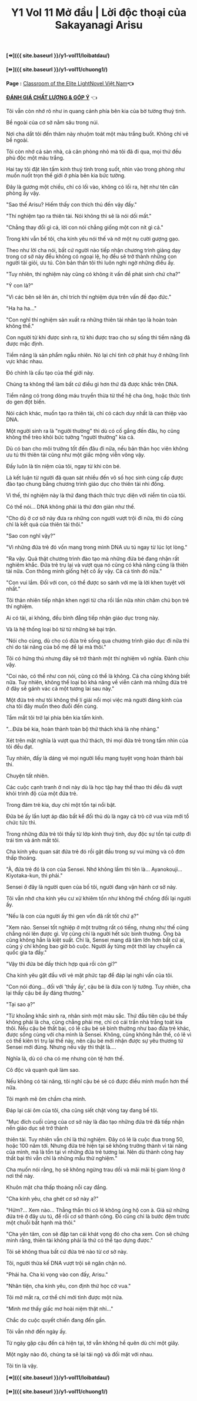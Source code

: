 ﻿---
layout: post
title: Y1 Vol 11 Mở đầu | Lời độc thoại của Sakayanagi Arisu
permalink: /y1-vol11/modau/
---

**[⏪]({{ site.baseurl }}/y1-vol11/loibatdau/)**

**[⏩]({{ site.baseurl }}/y1-vol11/chuong1/)**

**Page :** [Classroom of the Elite LightNovel Việt Nam](http://facebook.com/Classroom.of.the.Elite.VN)**👈**

[**ĐÁNH GIÁ CHẤT LƯỢNG & GÓP Ý**](https://bit.ly/danhgiagopy) 👈

Tôi vẫn còn nhớ rõ như in quang cảnh phía bên kia của bờ tường thuỷ tinh.

Bề ngoài của cơ sở nằm sâu trong núi.

Nơi cha dắt tôi đến thăm này nhuộm toát một màu trắng buốt. Không chỉ vẻ bề ngoài.

Tôi còn nhớ cả sàn nhà, cả căn phòng nhỏ mà tôi đã đi qua, mọi thứ đều phủ độc một màu trắng.

Hai tay tôi đặt lên tấm kính thuỷ tinh trong suốt, nhìn vào trong phòng như muốn nuốt trọn thế giới ở phía bên kia bức tường.

Đây là gương một chiều, chỉ có lối vào, không có lối ra, hệt như tên căn phòng ấy vậy.

"Sao thế Arisu? Hiếm thấy con thích thú đến vậy đấy."

"Thí nghiệm tạo ra thiên tài. Nói không thì sẽ là nói dối mất."

"Chẳng thay đổi gì cả, lời con nói chẳng giống một con nít gì cả."

Trong khi vẫn bế tôi, cha kính yêu nói thế và nở một nụ cười gượng gạo.

Theo như lời cha nói, bất cứ người nào tiếp nhận chương trình giảng dạy trong cơ sở này đều không có ngoại lệ, họ đều sẽ trở thành những con người tài giỏi, ưu tú. Còn bản thân tôi thì luôn nghi ngờ những điều ấy.

"Tuy nhiên, thí nghiệm này cũng có không ít vấn đề phát sinh chứ cha?"

"Ý con là?"

"Vì các bên sẽ lên án, chỉ trích thí nghiệm dựa trên vấn đề đạo đức."

"Ha ha ha\..."

"Con nghĩ thí nghiệm sản xuất ra những thiên tài nhân tạo là hoàn toàn không thể."

Con người từ khi được sinh ra, từ khi được trao cho sự sống thì tiềm năng đã được mặc định.

Tiềm năng là sản phẩm ngẫu nhiên. Nó lại chỉ tình cờ phát huy ở những lĩnh vực khác nhau.

Đó chính là cấu tạo của thế giới này.

Chúng ta không thể làm bất cứ điều gì hơn thứ đã được khắc trên DNA.

Tiềm năng có trong dòng máu truyền thừa từ thế hệ cha ông, hoặc thức tỉnh do gen đột biến.

Nói cách khác, muốn tạo ra thiên tài, chỉ có cách duy nhất là can thiệp vào DNA.

Một người sinh ra là "người thường" thì dù có cố gắng đến đâu, họ cũng không thể trèo khỏi bức tường "người thường" kia cả.

Dù có ban cho môi trường tốt đến đâu đi nữa, nếu bản thân học viên không ưu tú thì thiên tài cũng như một giấc mộng viễn vông vậy.

Đấy luôn là tín niệm của tôi, ngay từ khi còn bé.

Là kết luận từ người đã quan sát nhiều đến vô số học sinh cùng cấp được đào tạo chung bằng chương trình giáo dục cho thiên tài nhi đồng.

Vì thế, thí nghiệm này là thứ đang thách thức trực diện với niềm tin của tôi.

Có thể nói\... DNA không phải là thứ đơn giản như thế.

"Cho dù ở cơ sở này đưa ra những con người vượt trội đi nữa, thì đó cũng chỉ là kết quả của thiên tài thôi."

"Sao con nghĩ vậy?"

"Vì những đứa trẻ đó vốn mang trong mình DNA ưu tú ngay từ lúc lọt lòng."

"Ra vậy. Quả thật chương trình đào tạo mà những đứa bé đang nhận rất nghiêm khắc. Đứa trẻ trụ lại và vượt qua nó cũng có khả năng cũng là thiên tài nữa. Con thông minh giống hệt cô ấy vậy. Cả cá tính đó nữa."

"Con vui lắm. Đối với con, có thể được so sánh với mẹ là lời khen tuyệt vời nhất."

Tôi thản nhiên tiếp nhận khen ngợi từ cha rồi lần nữa nhìn chăm chú bọn trẻ thí nghiệm.

Ai có tài, ai không, đều bình đẳng tiếp nhận giáo dục trong này.

Và là hệ thống loại bỏ từ từ những kẻ bại trận.

"Nói cho cùng, dù cho có đứa trẻ sống qua chương trình giáo dục đi nữa thì chỉ do tài năng của bố mẹ để lại mà thôi."

Tôi có hứng thú nhưng đây sẽ trở thành một thí nghiệm vô nghĩa. Đành chịu vậy.

"Coi nào, có thể như con nói, cũng có thể là không. Cả cha cũng không biết nữa. Tuy nhiên, không thể loại bỏ khả năng về viễn cảnh mà những đứa trẻ ở đây sẽ gánh vác cả một tương lai sau này."

Một đứa trẻ như tôi không thể lí giải nổi mọi việc mà người đáng kính của cha tôi đây muốn theo đuổi đến cùng.

Tầm mắt tôi trở lại phía bên kia tấm kính.

"\...Đứa bé kia, hoàn thành toàn bộ thử thách khá là nhẹ nhàng."

Xét trên mặt nghĩa là vượt qua thử thách, thì mọi đứa trẻ trong tầm nhìn của tôi đều đạt.

Tuy nhiên, đấy là dáng vẻ mọi người liều mạng tuyệt vọng hoàn thành bài thi.

Chuyện tất nhiên.

Các cuộc cạnh tranh ở nơi này dù là học tập hay thể thao thì đều đã vượt khỏi trình độ của một đứa trẻ.

Trong đám trẻ kia, duy chỉ một tồn tại nổi bật.

Đứa bé ấy lần lượt áp đảo bất kể đối thủ dù là ngay cả trò cờ vua vừa mới tổ chức tức thì.

Trong những đứa trẻ tôi thấy từ lớp kính thuỷ tinh, duy độc sự tồn tại cướp đi trái tim và ánh mắt tôi.

Cha kính yêu quan sát đứa trẻ đó rồi gật đầu trong sự vui mừng và cô đơn thấp thoáng.

"À, đứa trẻ đó là con của Sensei. Nhớ không lầm thì tên là\... Ayanokouji\... Kiyotaka-kun, thì phải."

Sensei ở đây là người quen của bố tôi, người đang vận hành cơ sở này.

Tôi vẫn nhớ cha kính yêu cư xử khiêm tốn như không thể chống đối lại người ấy.

"Nếu là con của người ấy thì gen vốn đã rất tốt chứ ạ?"

"Xem nào. Sensei tốt nghiệp ở một trường rất có tiếng, nhưng như thế cũng chẳng nói lên được gì. Vợ cũng chỉ là người hết sức bình thường. Ông bà cũng không hẳn là kiệt suất. Chỉ là, Sensei mang dã tâm lớn hơn bất cứ ai, cùng ý chí không bao giờ bỏ cuộc. Người ấy từng một thời lay chuyển cả quốc gia ta đấy.\"

\"Vậy thì đứa bé đấy thích hợp quá rồi còn gì?\"

Cha kính yêu gật đầu với vẻ mặt phức tạp để đáp lại nghi vấn của tôi.

"Con nói đúng\... đối với \'thầy ấy\', cậu bé là đứa con lý tưởng. Tuy nhiên, cha lại thấy cậu bé ấy đáng thương."

"Tại sao ạ?"

\"Từ khoẳng khắc sinh ra, nhân sinh một màu sắc. Thứ đầu tiên cậu bé thấy không phải là cha, cũng chẳng phải mẹ, chỉ có cái trần nhà trắng toát kia thôi. Nếu cậu bé thất bại, có lẽ cậu bé sẽ bình thường như bao đứa trẻ khác, được sống cùng với cha mình là Sensei. Không, cũng không hẳn thế, có lẽ vì có thể kiên trì trụ lại thế này, nên cậu bé mới nhận được sự yêu thương từ Sensei mới đúng. Nhưng nếu vậy thì thật là\....

Nghĩa là, dù có cha có mẹ nhưng còn tệ hơn thế.

Cô độc và quạnh quẽ làm sao.

Nếu không có tài năng, tôi nghĩ cậu bé sẽ có được điều mình muốn hơn thế nữa.

Tôi mạnh mẽ ôm chầm cha mình.

Đáp lại cái ôm của tôi, cha cũng siết chặt vòng tay đang bế tôi.

\"Mục đích cuối cùng của cơ sở này là đào tạo những đứa trẻ đã tiếp nhận nền giáo dục sẽ trở thành

thiên tài. Tuy nhiên vẫn chỉ là thử nghiệm. Đây có lẽ là cuộc đua trong 50, hoặc 100 năm tới. Nhưng đứa trẻ hiện tại sẽ không trưởng thành vì tài năng của mình, mà là tồn tại vì những đứa trẻ tương lai. Nên dù thành công hay thất bại thì vẫn chỉ là những mẫu thử nghiệm.\"

Cha muốn nói rằng, họ sẽ không ngừng trau dồi và mãi mãi bị giam lỏng ở nơi thế này.

Khuôn mặt cha thấp thoáng nỗi cay đắng.

"Cha kính yêu, cha ghét cơ sở này ạ?"

"Hửm?\... Xem nào\... Thẳng thắn thì có lẽ không ủng hộ con à. Giả sử những đứa trẻ ở đây ưu tú, để rồi cơ sở thành công. Đó cũng chỉ là bước đệm trước một chuỗi bất hạnh mà thôi.\"

\"Cha yên tâm, con sẽ đập tan cái khát vọng đó cho cha xem. Con sẽ chứng minh rằng, thiên tài không phải là thứ có thể tạo dựng được.\"

Tôi sẽ không thua bất cứ đứa trẻ nào từ cơ sở này.

Tôi, người thừa kế DNA vượt trội sẽ ngăn chặn nó.

"Phải ha. Cha kì vọng vào con đấy, Arisu."

"Nhân tiện, cha kính yêu, con định thử học cờ vua."

Tôi mở mắt ra, cơ thể chỉ mới tỉnh được một nửa.

"Mình mơ thấy giấc mơ hoài niệm thật nhỉ\..."

Chắc do cuộc quyết chiến đang đến gần.

Tôi vẫn nhớ đến ngày ấy.

Từ ngày gặp cậu đến cả hiện tại, tớ vẫn không hề quên dù chỉ một giây.

Một ngày nào đó, chúng ta sẽ lại tái ngộ và đối mặt với nhau.

Tôi tin là vậy.

**[⏪]({{ site.baseurl }}/y1-vol11/loibatdau/)**

**[⏩]({{ site.baseurl }}/y1-vol11/chuong1/)**
